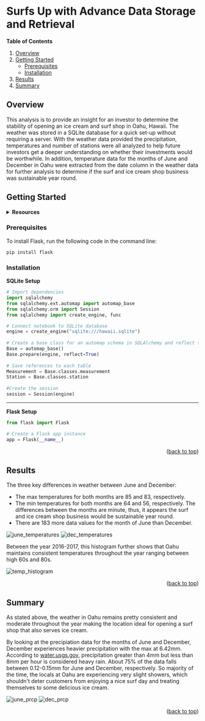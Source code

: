 # Surfs Up with Advance Data Storage and Retrieval

**Table of Contents**
  <ol>
    <li>
      <a href="#overview">Overview</a>
    </li>
    <li>
      <a href="#getting-started">Getting Started</a>
      <ul>
        <li><a href="#prerequisites">Prerequisites</a></li>
        <li><a href="#installation">Installation</a></li>
      </ul>
    </li>
    <li>
      <a href="#results">Results</a>
    </li>
    <li>
      <a href="#summary">Summary</a>
    </li>
  </ol>

## Overview
This analysis is to provide an insight for an investor to determine the stability of opening an ice cream and surf shop in Oahu, Hawaii. The weather was stored in a SQLite database for a quick set-up without requiring a server. With the weather data provided the precipitation, temperatures and number of stations were all analyzed to help future investors get a deeper understanding on whether their investments would be worthwhile.  In addition, temperature data for the months of June and December in Oahu were extracted from the date column in the weather data for further analysis to determine if the surf and ice cream shop business was sustainable year round.

## Getting Started
<details>
  <summary><b>Resources</b></summary>
  
- Data Sources: 
    - [climate_analysis.ipynb](https://github.com/junepwk/Surfs-Up-SQLite/blob/main/climate_analysis.ipynb)
    - [hawaii.sqlite](https://github.com/junepwk/Surfs-Up-SQLite/blob/main/hawaii.sqlite)
- Softwares: 
    - Jupyter Notebook 6.3.0
    - Python 3.7.10
    - VS Code
- Libraries: 
    - Pandas
    - Numpy
    - Matplotlib
    - Datetime
    - Sqlalchemy
- Database:
    - SQLite
- Application: 
    - Flask
</details>

### Prerequisites
To install Flask, run the following code in the command line:

```
pip install flask
```

### Installation
**SQLite Setup**

```python
# Import dependencies
import sqlalchemy
from sqlalchemy.ext.automap import automap_base
from sqlalchemy.orm import Session
from sqlalchemy import create_engine, func

# Connect notebook to SQLite database
engine = create_engine("sqlite:///hawaii.sqlite")
    
# Create a base class for an automap schema in SQLAlchemy and reflect the tables.
Base = automap_base()
Base.prepare(engine, reflect=True)
    
# Save references to each table
Measurement = Base.classes.measurement
Station = Base.classes.station
    
#Create the session
session = Session(engine)
```
    
---
  
**Flask Setup**

```python
from flask import Flask

# Create a Flask app instance
app = Flask(__name__)
```
<p align="right">(<a href="#top">back to top</a>)</p>

## Results
The three key differences in weather between June and December:
- The max temperatures for both months are 85 and 83, respectively. 
- The min temperatures for both months are 64 and 56, respectively. The differences between the months are minute, thus, it appears the surf and ice cream shop business would be sustainable year round.
- There are 183 more data values for the month of June than December.

![june_temperatures](https://github.com/junepwk/surfs-up/blob/main/Resources/june_temperatures.png) ![dec_temperatures](https://github.com/junepwk/surfs-up/blob/main/Resources/dec_temperatures.png)

Between the year 2016-2017, this histogram further shows that Oahu maintains consistent temperatures throughout the year ranging between high 60s and 80s. 

![temp_histogram](https://github.com/junepwk/surfs-up/blob/main/Resources/temp_histogram.png)

<p align="right">(<a href="#top">back to top</a>)</p>

## Summary
As stated above, the weather in Oahu remains pretty consistent and moderate throughout the year making the location ideal for opening a surf shop that also serves ice cream. 

By looking at the precipiation data for the months of June and December, December experiences heavier precipitation with the max at 6.42mm.  According to [water.usgs.gov](https://water.usgs.gov/edu/activity-howmuchrain-metric.html#:~:text=Heavy%20rain%3A%20Greater%20than%204,than%2010%20mm%20per%20hour.), precipitation greater than 4mm but less than 8mm per hour is considered heavy rain. About 75% of the data falls between 0.12-0.15mm for June and December, respectively.  So majority of the time, the locals at Oahu are experiencing very slight showers, which shouldn't deter customers from enjoying a nice surf day and treating themselves to some delicious ice cream. 

![june_prcp](https://github.com/junepwk/surfs-up/blob/main/Resources/june_prcp.png)
![dec_prcp](https://github.com/junepwk/surfs-up/blob/main/Resources/dec_prcp.png)

<p align="right">(<a href="#top">back to top</a>)</p>

